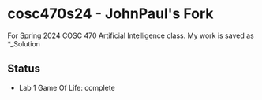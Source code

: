 # cosc470s24 - JohnPaul's Fork

For Spring 2024 COSC 470 Artificial Intelligence class.
My work is saved as *_Solution

## Status
- Lab 1 Game Of Life: complete
